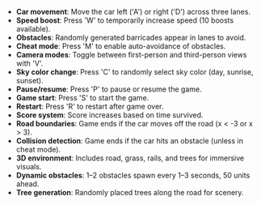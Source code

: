 - **Car movement**: Move the car left ('A') or right ('D') across three lanes.
- **Speed boost**: Press 'W' to temporarily increase speed (10 boosts available).
- **Obstacles**: Randomly generated barricades appear in lanes to avoid.
- **Cheat mode**: Press 'M' to enable auto-avoidance of obstacles.
- **Camera modes**: Toggle between first-person and third-person views with 'V'.
- **Sky color change**: Press 'C' to randomly select sky color (day, sunrise, sunset).
- **Pause/resume**: Press 'P' to pause or resume the game.
- **Game start**: Press 'S' to start the game.
- **Restart**: Press 'R' to restart after game over.
- **Score system**: Score increases based on time survived.
- **Road boundaries**: Game ends if the car moves off the road (x < -3 or x > 3).
- **Collision detection**: Game ends if the car hits an obstacle (unless in cheat mode).
- **3D environment**: Includes road, grass, rails, and trees for immersive visuals.
- **Dynamic obstacles**: 1–2 obstacles spawn every 1–3 seconds, 50 units ahead.
- **Tree generation**: Randomly placed trees along the road for scenery.
